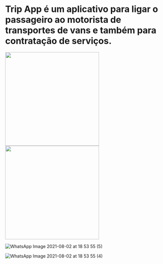# Trip App é um aplicativo para ligar o passageiro ao motorista de transportes de vans e também para contratação de serviços.

<img src = "https://user-images.githubusercontent.com/56030623/127929293-bf63ccc5-0055-4b25-a5fb-f4c7e51c127a.jpeg" width= "300" > 
<img src = "https://user-images.githubusercontent.com/56030623/127929604-ab80b093-fd35-496e-a564-44ed57135bc4.jpeg" width= "300" >

![WhatsApp Image 2021-08-02 at 18 53 55 (5)](https://user-images.githubusercontent.com/56030623/127929293-bf63ccc5-0055-4b25-a5fb-f4c7e51c127a.jpeg)


![WhatsApp Image 2021-08-02 at 18 53 55 (4)](https://user-images.githubusercontent.com/56030623/127929604-ab80b093-fd35-496e-a564-44ed57135bc4.jpeg)
